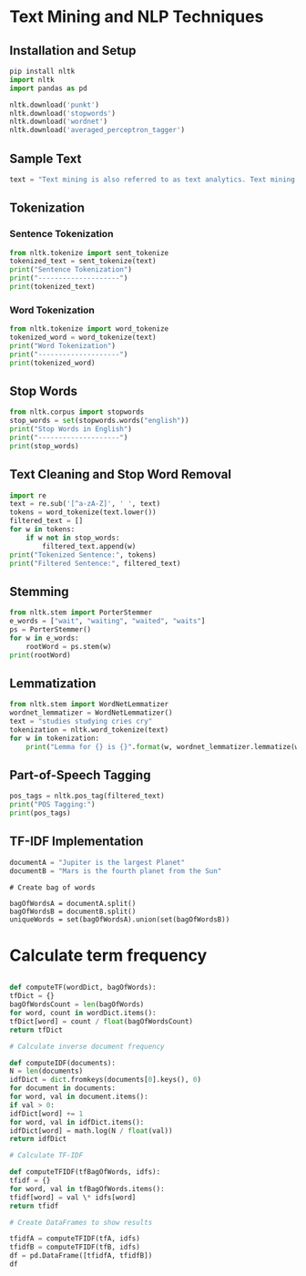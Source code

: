# Text Mining and NLP Techniques

## Installation and Setup

```python
pip install nltk
import nltk
import pandas as pd
```

```python
nltk.download('punkt')
nltk.download('stopwords')
nltk.download('wordnet')
nltk.download('averaged_perceptron_tagger')

```

## Sample Text

```python
text = "Text mining is also referred to as text analytics. Text mining is a process of exploring sizable textual data and finding patterns. Text Mining processes the text itself, while NLP processes with the underlying metadata."

```

## Tokenization

### Sentence Tokenization

```python
from nltk.tokenize import sent_tokenize
tokenized_text = sent_tokenize(text)
print("Sentence Tokenization")
print("--------------------")
print(tokenized_text)
```

### Word Tokenization

```python
from nltk.tokenize import word_tokenize
tokenized_word = word_tokenize(text)
print("Word Tokenization")
print("--------------------")
print(tokenized_word)
```

## Stop Words

```python
from nltk.corpus import stopwords
stop_words = set(stopwords.words("english"))
print("Stop Words in English")
print("--------------------")
print(stop_words)
```

## Text Cleaning and Stop Word Removal

```python
import re
text = re.sub('[^a-zA-Z]', ' ', text)
tokens = word_tokenize(text.lower())
filtered_text = []
for w in tokens:
    if w not in stop_words:
        filtered_text.append(w)
print("Tokenized Sentence:", tokens)
print("Filtered Sentence:", filtered_text)
```

## Stemming

```python
from nltk.stem import PorterStemmer
e_words = ["wait", "waiting", "waited", "waits"]
ps = PorterStemmer()
for w in e_words:
    rootWord = ps.stem(w)
print(rootWord)
```

## Lemmatization

```python
from nltk.stem import WordNetLemmatizer
wordnet_lemmatizer = WordNetLemmatizer()
text = "studies studying cries cry"
tokenization = nltk.word_tokenize(text)
for w in tokenization:
    print("Lemma for {} is {}".format(w, wordnet_lemmatizer.lemmatize(w)))
```

## Part-of-Speech Tagging

```python
pos_tags = nltk.pos_tag(filtered_text)
print("POS Tagging:")
print(pos_tags)
```

## TF-IDF Implementation

```python
documentA = "Jupiter is the largest Planet"
documentB = "Mars is the fourth planet from the Sun"
```

```
# Create bag of words

bagOfWordsA = documentA.split()
bagOfWordsB = documentB.split()
uniqueWords = set(bagOfWordsA).union(set(bagOfWordsB))
```

# Calculate term frequency

```python

def computeTF(wordDict, bagOfWords):
tfDict = {}
bagOfWordsCount = len(bagOfWords)
for word, count in wordDict.items():
tfDict[word] = count / float(bagOfWordsCount)
return tfDict
```

```python
# Calculate inverse document frequency

def computeIDF(documents):
N = len(documents)
idfDict = dict.fromkeys(documents[0].keys(), 0)
for document in documents:
for word, val in document.items():
if val > 0:
idfDict[word] += 1
for word, val in idfDict.items():
idfDict[word] = math.log(N / float(val))
return idfDict
```

```python
# Calculate TF-IDF

def computeTFIDF(tfBagOfWords, idfs):
tfidf = {}
for word, val in tfBagOfWords.items():
tfidf[word] = val \* idfs[word]
return tfidf
```

```python
# Create DataFrames to show results

tfidfA = computeTFIDF(tfA, idfs)
tfidfB = computeTFIDF(tfB, idfs)
df = pd.DataFrame([tfidfA, tfidfB])
df

```
